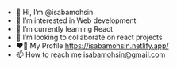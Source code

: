 - 👋 Hi, I’m @isabamohsin
- 👀 I’m interested in Web development 
- 🌱 I’m currently learning React
- 💞️ I’m looking to collaborate on react projects
- ❤️‍🔥 My Profile https://isabamohsin.netlify.app/
- 📫 How to reach me isabamohsin@gmail.com
